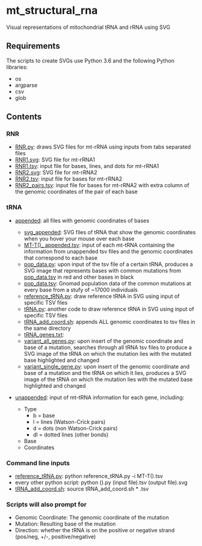 # **mt_structural_rna**
Visual representations of mitochondrial tRNA and rRNA using SVG

## Requirements
The scripts to create SVGs use Python 3.6 and the following Python libraries:
- os
- argparse
- csv
- glob

## Contents

### RNR
- [RNR.py](RNR/RNR.py): draws SVG files for mt-rRNA using inputs from tabs separated files
- [RNR1.svg](RNR/RNR1.svg): SVG file for mt-rRNA1
- [RNR1.tsv](RNR/RNR1.tsv): input file for bases, lines, and dots for mt-rRNA1
- [RNR2.svg](RNR/RNR2.svg): SVG file for mt-rRNA2
- [RNR2.tsv](RNR/RNR2.tsv): input file for bases for mt-rRNA2
- [RNR2_pairs.tsv](RNR/RNR2_pairs.tsv): input file for bases for mt-rRNA2 with extra column of the genomic coordinates of the pair of each base

### tRNA
- [appended](tRNA/appended): all files with genomic coordinates of bases
  - [svg_appended](tRNA/svg_appended): SVG files of tRNA that show the genomic coordinates when you hover your mouse over each base
  - [MT-T()_ appended.tsv](tRNA/appended): input of each mt-tRNA containing the information from unappended tsv files and the genomic coordinates that correspond to each base
  - [pop_data.py](tRNA/appended/pop_data.py): upon input of the tsv file of a certain tRNA, produces a SVG image that represents bases with common mutations from [pop_data.tsv](tRNA/appended/pop_data.tsv) in red and other bases in black
  - [pop_data.tsv](tRNA/appended/pop_data.tsv): Gnomad population data of the common mutations at every base from a stufy of ~17000 individuals
  - [reference_tRNA.py](tRNA/appended/reference_tRNA.py): draw reference tRNA in SVG using input of specific TSV files
  - [tRNA.py](tRNA/appended/tRNA.py): another code to draw reference tRNA in SVG using input of specific TSV files
  - [tRNA_add_coord.sh](tRNA/appended/tRNA_add_coord.sh): appends ALL genomic coordinates to tsv files in the same directory
  - [tRNA_genes.txt](tRNA/appended/tRNA_genes.txt): 
  - [variant_all_genes.py](tRNA/appended/variant_all_genes.py): upon insert of the genomic coordinate and base of a mutation, searches through all tRNA tsv files to produce a SVG image of the tRNA on which the mutation lies with the mutated base highlighted and changed
  - [variant_single_gene.py](variant_single_gene.py): upon insert of the genomic coordinate and base of a mutation and the tRNA on which it lies, produces a SVG image of the tRNA on which the mutation lies with the mutated base highlighted and changed
  
- [unappended](tRNA/unappended): input of mt-tRNA information for each gene, including:
  - Type
    - b = base
    - l = lines (Watson-Crick pairs)
    - d = dots (non Watson-Crick pairs)
    - dl = dotted lines (other bonds)
  - Base
  - Coordinates
  
### Command line inputs
-  [reference_tRNA.py](tRNA/appended/reference_tRNA.py): python reference_tRNA.py -i MT-T().tsv
- every other python script: python ().py (input file).tsv (output file).svg
- [tRNA_add_coord.sh](tRNA/appended/tRNA_add_coord.sh): source tRNA_add_coord.sh * .tsv

### Scripts will also prompt for
- Genomic Coordinate: The genomic coordinate of the mutation
- Mutation: Resulting base of the mutation
- Direction: whether the tRNA is on the positive or negative strand (pos/neg, +/-, positive/negative)
